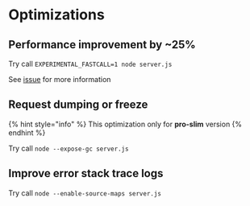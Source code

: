 # Optimizations

## Performance improvement by ~25%

Try call `EXPERIMENTAL_FASTCALL=1 node server.js`

See [issue](https://github.com/uNetworking/uWebSockets.js/issues/267) for more information

## Request dumping or freeze

{% hint style="info" %}
This optimization only for **pro-slim** version
{% endhint %}

Try call `node --expose-gc server.js`

## Improve error stack trace logs

Try call `node --enable-source-maps server.js`

